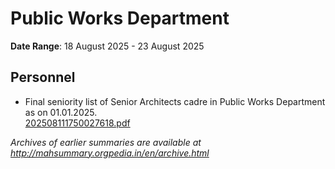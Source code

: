 # Public Works Department

**Date Range**: 18 August 2025 - 23 August 2025


## Personnel
- Final seniority list of Senior Architects cadre in Public Works Department as on 01.01.2025.\
  [202508111750027618.pdf](https://gr.maharashtra.gov.in/Site/Upload/Government%20Resolutions/English/202508111750027618.pdf)


*Archives of earlier summaries are available at http://mahsummary.orgpedia.in/en/archive.html*